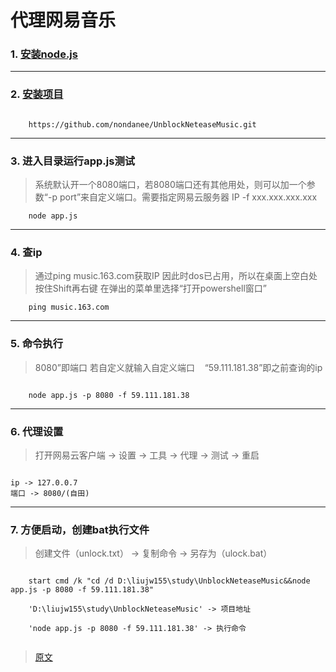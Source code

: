 # 代理网易音乐

### 1. [安装node.js](../node/nvm_install.md)   

---

### 2. [安装项目](https://github.com/nondanee/UnblockNeteaseMusic)     

```

    https://github.com/nondanee/UnblockNeteaseMusic.git

```

---

### 3. 进入目录运行app.js测试

> 系统默认开一个8080端口，若8080端口还有其他用处，则可以加一个参数“-p port”来自定义端口。需要指定网易云服务器 IP -f xxx.xxx.xxx.xxx

```
    node app.js
```

---

### 4. 查ip

> 通过ping music.163.com获取IP 因此时dos已占用，所以在桌面上空白处按住Shift再右键 在弹出的菜单里选择“打开powershell窗口”

```
    ping music.163.com
```

---

### 5. 命令执行

> 8080”即端口 若自定义就输入自定义端口    “59.111.181.38”即之前查询的ip

```

    node app.js -p 8080 -f 59.111.181.38

```

---

### 6. 代理设置

> 打开网易云客户端 -> 设置 -> 工具 -> 代理 -> 测试 -> 重启

```

ip -> 127.0.0.7
端口 -> 8080/(自田)

```

--- 

### 7. 方便启动，创建bat执行文件

> 创建文件（unlock.txt） -> 复制命令 -> 另存为（ulock.bat）

```

    start cmd /k "cd /d D:\liujw155\study\UnblockNeteaseMusic&&node app.js -p 8080 -f 59.111.181.38"

    'D:\liujw155\study\UnblockNeteaseMusic' -> 项目地址

    'node app.js -p 8080 -f 59.111.181.38' -> 执行命令


```


>[原文](https://www.bilibili.com/read/cv3416428/)